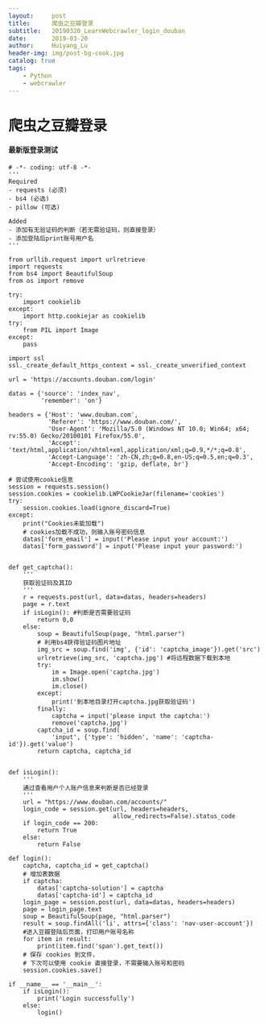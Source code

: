 ```yaml
---
layout:     post
title:      爬虫之豆瓣登录
subtitle:   20190320_LearnWebcrawler_login_douban
date:       2019-03-20
author:     Huiyang_Lu
header-img: img/post-bg-cook.jpg
catalog: true
tags:
    - Python
    - webcrawler
---
```

# 爬虫之豆瓣登录
#### 最新版登录测试
  
	# -*- coding: utf-8 -*-
	'''
	Required
	- requests (必须)
	- bs4 (必选)
	- pillow (可选)

	Added
	- 添加有无验证码的判断（若无需验证码，则直接登录）
	- 添加登陆后print账号用户名
	'''

	from urllib.request import urlretrieve
	import requests
	from bs4 import BeautifulSoup
	from os import remove

	try:
	    import cookielib
	except:
	    import http.cookiejar as cookielib
	try:
	    from PIL import Image
	except:
	    pass

	import ssl
	ssl._create_default_https_context = ssl._create_unverified_context

	url = 'https://accounts.douban.com/login'

	datas = {'source': 'index_nav',
	         'remember': 'on'}

	headers = {'Host': 'www.douban.com',
	           'Referer': 'https://www.douban.com/',
	           'User-Agent': 'Mozilla/5.0 (Windows NT 10.0; Win64; x64; rv:55.0) Gecko/20100101 Firefox/55.0',
	           'Accept': 'text/html,application/xhtml+xml,application/xml;q=0.9,*/*;q=0.8',
	           'Accept-Language': 'zh-CN,zh;q=0.8,en-US;q=0.5,en;q=0.3',
	           'Accept-Encoding': 'gzip, deflate, br'}

	# 尝试使用cookie信息
	session = requests.session()
	session.cookies = cookielib.LWPCookieJar(filename='cookies')
	try:
	    session.cookies.load(ignore_discard=True)
	except:
	    print("Cookies未能加载")
	    # cookies加载不成功，则输入账号密码信息
	    datas['form_email'] = input('Please input your account:')
	    datas['form_password'] = input('Please input your password:')


	def get_captcha():
	    '''
	    获取验证码及其ID
	    '''
	    r = requests.post(url, data=datas, headers=headers)
	    page = r.text
	    if isLogin(): #判断是否需要验证码
	        return 0,0
	    else:
	        soup = BeautifulSoup(page, "html.parser")
	        # 利用bs4获得验证码图片地址
	        img_src = soup.find('img', {'id': 'captcha_image'}).get('src')
	        urlretrieve(img_src, 'captcha.jpg') #将远程数据下载到本地
	        try:
	            im = Image.open('captcha.jpg')
	            im.show()
	            im.close()
	        except:
	            print('到本地目录打开captcha.jpg获取验证码')
	        finally:
	            captcha = input('please input the captcha:')
	            remove('captcha.jpg')
	        captcha_id = soup.find(
	            'input', {'type': 'hidden', 'name': 'captcha-id'}).get('value')
	        return captcha, captcha_id


	def isLogin():
	    '''
	    通过查看用户个人账户信息来判断是否已经登录
	    '''
	    url = "https://www.douban.com/accounts/"
	    login_code = session.get(url, headers=headers,
	                             allow_redirects=False).status_code
	    if login_code == 200:
	        return True
	    else:
	        return False

	def login():
	    captcha, captcha_id = get_captcha()
	    # 增加表数据
	    if captcha:
	        datas['captcha-solution'] = captcha
	        datas['captcha-id'] = captcha_id
	    login_page = session.post(url, data=datas, headers=headers)
	    page = login_page.text
	    soup = BeautifulSoup(page, "html.parser")
	    result = soup.findAll('li', attrs={'class': 'nav-user-account'})
	    #进入豆瓣登陆后页面，打印用户账号名称
	    for item in result:
	        print(item.find('span').get_text())
	    # 保存 cookies 到文件，
	    # 下次可以使用 cookie 直接登录，不需要输入账号和密码
	    session.cookies.save()

	if __name__ == '__main__':
	    if isLogin():
	        print('Login successfully')
	    else:
	        login()


